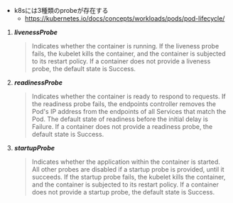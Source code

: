 - k8sには3種類のprobeが存在する
  - https://kubernetes.io/docs/concepts/workloads/pods/pod-lifecycle/
1. ___livenessProbe___
   > Indicates whether the container is running. If the liveness probe fails, the kubelet kills the container, and the container is subjected to its restart policy. If a container does not provide a liveness probe, the default state is Success.
2. ___readinessProbe___
   > Indicates whether the container is ready to respond to requests. If the readiness probe fails, the endpoints controller removes the Pod's IP address from the endpoints of all Services that match the Pod. The default state of readiness before the initial delay is Failure. If a container does not provide a readiness probe, the default state is Success.
3. ___startupProbe___
   > Indicates whether the application within the container is started. All other probes are disabled if a startup probe is provided, until it succeeds. If the startup probe fails, the kubelet kills the container, and the container is subjected to its restart policy. If a container does not provide a startup probe, the default state is Success.